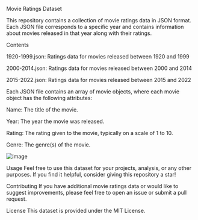 Movie Ratings Dataset


This repository contains a collection of movie ratings data in JSON format. Each JSON file corresponds to a specific year and contains information about movies released in that year along with their ratings.

Contents


1920-1999.json: Ratings data for movies released between 1920 and 1999


2000-2014.json: Ratings data for movies released between 2000 and 2014


2015-2022.json: Ratings data for movies released between 2015 and 2022










Each JSON file contains an array of movie objects, where each movie object has the following attributes:



Name: The title of the movie.


Year: The year the movie was released.


Rating: The rating given to the movie, typically on a scale of 1 to 10.



Genre: The genre(s) of the movie.


![image](https://github.com/AzizBahloul/Movies_databases-/assets/74460680/6e7c1a5a-1b99-4026-9ddb-e5807179c229)










Usage
Feel free to use this dataset for your projects, analysis, or any other purposes. If you find it helpful, consider giving this repository a star!

Contributing
If you have additional movie ratings data or would like to suggest improvements, please feel free to open an issue or submit a pull request.

License
This dataset is provided under the MIT License.
